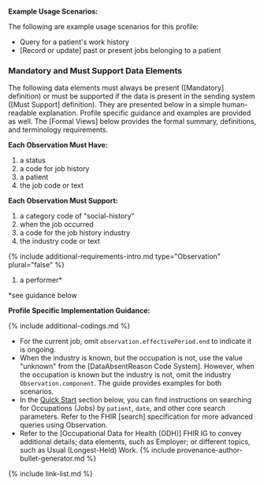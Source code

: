 

**Example Usage Scenarios:**

The following are example usage scenarios for this profile:

- Query for a patient's work history
- [Record or update] past or present jobs belonging to a patient

### Mandatory and Must Support Data Elements

The following data elements must always be present ([Mandatory] definition) or must be supported if the data is present in the sending system ([Must Support] definition). They are presented below in a simple human-readable explanation. Profile specific guidance and examples are provided as well. The [Formal Views] below provides the formal summary, definitions, and terminology requirements.

**Each Observation Must Have:**

1. a status
2. a code for job history
3. a patient
5. the job code or text 

**Each Observation Must Support:**

1. a category code of "social-history"
2. when the job occurred
3. a code for the job history industry
4. the industry code or text



{% include additional-requirements-intro.md type="Observation" plural="false" %}

1. a performer*


*see guidance below

**Profile Specific Implementation Guidance:**


{% include additional-codings.md %}
- For the current job, omit `observation.effectivePeriod.end` to indicate it is ongoing.
- When the industry is known, but the occupation is not,  use the value "unknown" from the [DataAbsentReason Code System]. However, when the occupation is known but the industry is not, omit the industry `Observation.component`. The guide provides examples for both scenarios.
- In the [Quick Start](#notes) section below, you can find instructions on searching for Occupations (Jobs) by `patient`, `date`, and other core search parameters. Refer to the FHIR [search] specification for more advanced queries using Observation.
- Refer to the [Occupational Data for Health (ODH)] FHIR IG  to convey additional details; data elements, such as Employer; or different topics, such as Usual (Longest-Held) Work.
{% include provenance-author-bullet-generator.md %}


{% include link-list.md %}
